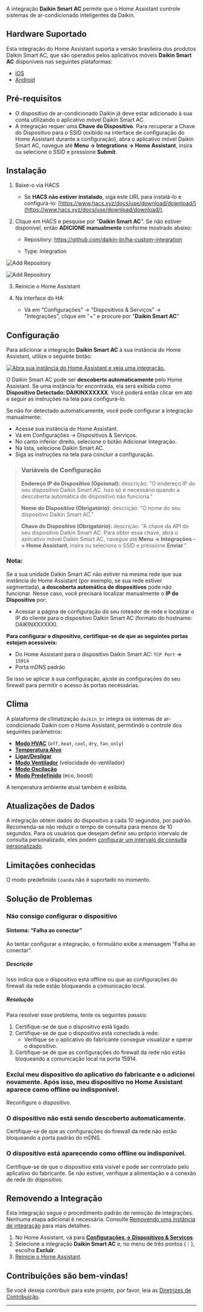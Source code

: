 A integração **Daikin Smart AC** permite que o Home Assistant controle sistemas de ar-condicionado inteligentes da Daikin.

## Hardware Suportado

Esta integração do Home Assistant suporta a versão brasileira dos produtos Daikin Smart AC, que são operados pelos aplicativos móveis **Daikin Smart AC** disponíveis nas seguintes plataformas:

- [iOS](https://apps.apple.com/br/app/daikin-smart-ac/id1557849398)
- [Android](https://play.google.com/store/apps/details?id=in.co.iotalabs.dmb.smartac)

## Pré-requisitos

- O dispositivo de ar-condicionado Daikin já deve estar adicionado à sua conta utilizando o aplicativo móvel Daikin Smart AC.
- A integração requer uma **Chave do Dispositivo**. Para recuperar a Chave do Dispositivo para o SSID (exibido na interface de configuração do Home Assistant durante a configuração), abra o aplicativo móvel Daikin Smart AC, navegue até **Menu -> Integrations -> Home Assistant**, insira ou selecione o SSID e pressione **Submit**.

## Instalação

1. Baixe-o via HACS

   - Se **HACS não estiver instalado**, siga este URL para instalá-lo e configurá-lo:
     [https://www.hacs.xyz/docs/use/download/download/](https://www.hacs.xyz/docs/use/download/download/).

2. Clique em HACS e pesquise por "**Daikin Smart AC**". Se não estiver disponível, então **ADICIONE manualmente** conforme mostrado abaixo:

   - Repository: https://github.com/daikin-br/ha-custom-integration

   - Type: Integration

![Add Repository](images/ha-custom-repo-setup-1.png "Add Repository")

![Add Repository](images/ha-custom-repo-setup-2.png "Add Repository")

3. Reinicie o Home Assistant

4. Na interface do HA:
   - Vá em "Configurações" -> "Dispositivos & Serviços" -> "Integrações", clique em "+" e procure por "**Daikin Smart AC**"

## Configuração

Para adicionar a integração **Daikin Smart AC** à sua instância do Home Assistant, utilize o seguinte botão:

[![Abra sua instância do Home Assistant e veja uma integração.](https://my.home-assistant.io/badges/integration.svg)](https://my.home-assistant.io/redirect/integration/?domain=daikin_br)

O Daikin Smart AC pode ser **descoberto automaticamente** pelo Home Assistant. Se uma instância for encontrada, ela será exibida como **Dispositivo Detectado: DAIKINXXXXXX**. Você poderá então clicar em `ADD` e seguir as instruções na tela para configurá-lo.

Se não for detectado automaticamente, você pode configurar a integração manualmente:

- Acesse sua instância do Home Assistant.
- Vá em Configurações -> Dispositivos & Serviços.
- No canto inferior direito, selecione o botão Adicionar Integração.
- Na lista, selecione Daikin Smart AC.
- Siga as instruções na tela para concluir a configuração.

> ### Variáveis de Configuração
>
> **Endereço IP do Dispositivo (Opcional):**
> descrição: "O endereço IP do seu dispositivo Daikin Smart AC. Isso só é necessário quando a descoberta automática do dispositivo não funciona."
>
> **Nome do Dispositivo (Obrigatório):**
> descrição: "O nome do seu dispositivo Daikin Smart AC."
>
> **Chave do Dispositivo (Obrigatório):**
> descrição: "A chave da API do seu dispositivo Daikin Smart AC. Para obter essa chave, abra o aplicativo móvel Daikin Smart AC, navegue até **Menu -> Integrações -> Home Assistant**, insira ou selecione o SSID e pressione **Enviar**."

### Nota:

Se a sua unidade Daikin Smart AC não estiver na mesma rede que sua instância do Home Assistant (por exemplo, se sua rede estiver segmentada), **a descoberta automática de dispositivos** pode não funcionar. Nesse caso, você precisará localizar manualmente o **IP do Dispositivo** por:

- Acessar a página de configuração do seu roteador de rede e localizar o IP do cliente para o dispositivo Daikin Smart AC (formato do hostname: DAIKINXXXXXX).

**Para configurar o dispositivo, certifique-se de que as seguintes portas estejam acessíveis:**

- Do Home Assistant para o dispositivo Daikin Smart AC: `TCP Port` => `15914`
- Porta mDNS padrão

Se isso se aplicar à sua configuração, ajuste as configurações do seu firewall para permitir o acesso às portas necessárias.

## Clima

A plataforma de climatização `daikin_br` integra os sistemas de ar-condicionado Daikin com o Home Assistant, permitindo o controle dos seguintes parâmetros:

- [**Modo HVAC**](https://www.home-assistant.io/integrations/climate/#action-climateset_hvac_mode) (`off`, `heat`, `cool`, `dry`, `fan_only`)
- [**Temperatura Alvo**](https://www.home-assistant.io/integrations/climate#action-climateset_temperature)
- [**Ligar/Desligar**](https://www.home-assistant.io/integrations/climate#action-climateturn_on)
- [**Modo Ventilador**](https://www.home-assistant.io/integrations/climate#action-climateset_fan_mode) (velocidade do ventilador)
- [**Modo Oscilação**](https://www.home-assistant.io/integrations/climate#action-climateset_swing_mode)
- [**Modo Predefinido**](https://www.home-assistant.io/integrations/climate#action-climateset_preset_mode) (eco, boost)

A temperatura ambiente atual também é exibida.

## Atualizações de Dados

A integração obtém dados do dispositivo a cada 10 segundos, por padrão.
Recomenda-se não reduzir o tempo de consulta para menos de 10 segundos. Para os usuários que desejam definir seu próprio intervalo de consulta personalizado, eles podem [configurar um intervalo de consulta personalizado](https://www.home-assistant.io/common-tasks/general/#defining-a-custom-polling-interval).

## Limitações conhecidas

O modo predefinido `Coanda` não é suportado no momento.

## Solução de Problemas

### Não consigo configurar o dispositivo

#### Sintoma: “Falha ao conectar”

Ao tentar configurar a integração, o formulário exibe a mensagem “Falha ao conectar”.

##### Descrição

Isso indica que o dispositivo está offline ou que as configurações do firewall da rede estão bloqueando a comunicação local.

##### Resolução

Para resolver esse problema, tente os seguintes passos:

1. Certifique-se de que o dispositivo está ligado.
2. Certifique-se de que o dispositivo está conectado à rede:
   - Verifique se o aplicativo do fabricante consegue visualizar e operar o dispositivo.
3. Certifique-se de que as configurações do firewall da rede não estão bloqueando a comunicação local na porta 15914.

### Excluí meu dispositivo do aplicativo do fabricante e o adicionei novamente. Após isso, meu dispositivo no Home Assistant aparece como offline ou indisponível.

Reconfigure o dispositivo.

### O dispositivo não está sendo descoberto automaticamente.

Certifique-se de que as configurações do firewall da rede não estão bloqueando a porta padrão do mDNS.

### O dispositivo está aparecendo como offline ou indisponível.

Certifique-se de que o dispositivo está visível e pode ser controlado pelo aplicativo do fabricante.
Se não estiver, verifique a alimentação e a conexão de rede do dispositivo.

## Removendo a Integração

Esta integração segue o procedimento padrão de remoção de integrações. Nenhuma etapa adicional é necessária. Consulte [Removendo uma instância de integração](https://www.home-assistant.io/common-tasks/general/#removing-an-integration-instance) para mais detalhes.

1. No Home Assistant, vá para [**Configurações -> Dispositivos & Serviços**](https://my.home-assistant.io/redirect/integrations/).
2. Selecione a integração **Daikin Smart AC** e, no menu de três pontos (⋮), escolha **Excluir**.
3. [Reinicie o Home Assistant](https://www.home-assistant.io/docs/configuration/#reloading-the-configuration-to-apply-changes).

## Contribuições são bem-vindas!

Se você deseja contribuir para este projeto, por favor, leia as [Diretrizes de Contribuição](CONTRIBUTING.md).

---
